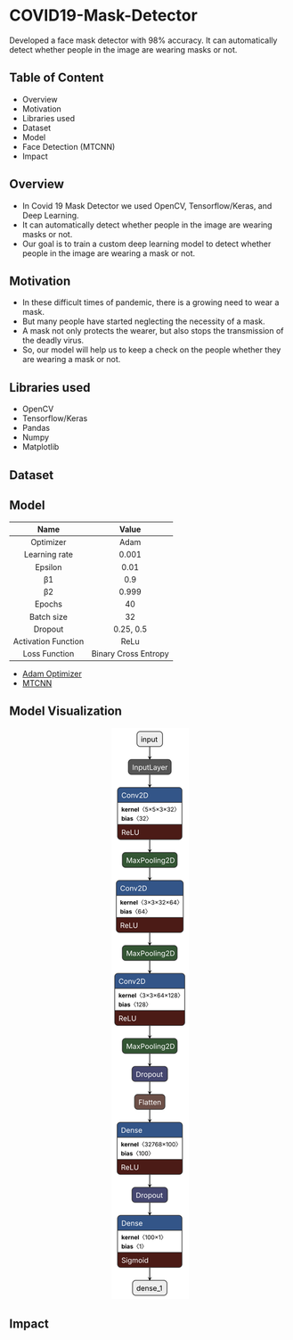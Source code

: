 # COVID19-Mask-Detector
Developed a face mask detector with 98% accuracy. It can automatically detect whether people in the image are wearing masks or not.

## Table of Content
* Overview
* Motivation
* Libraries used
* Dataset
* Model
* Face Detection (MTCNN)
* Impact

## Overview
* In Covid 19 Mask Detector we used OpenCV, Tensorflow/Keras, and Deep Learning.
* It can automatically detect whether people in the image are wearing masks or not.
* Our goal is to train a custom deep learning model to detect whether people in the image are wearing a mask or not.

## Motivation
* In these difficult times of pandemic, there is a growing need to wear a mask.
* But many people have started neglecting the necessity of a mask.
* A mask not only protects the wearer, but also stops the transmission of the deadly virus.
* So, our model will help us to keep a check on the people whether they are wearing a mask or not.

## Libraries used
* OpenCV
* Tensorflow/Keras
* Pandas
* Numpy
* Matplotlib

## Dataset


## Model
|        Name        |        Value        |
| :----------------: | :----------------:  |
| Optimizer          | Adam                |
| Learning rate      | 0.001               |
| Epsilon            | 0.01                |
| β1                 | 0.9                 |
| β2                 | 0.999               |
| Epochs             | 40                  |
| Batch size         | 32                  |
| Dropout            | 0.25, 0.5           |
| Activation Function| ReLu                |
| Loss Function      | Binary Cross Entropy|

* [Adam Optimizer](https://github.com/ajaysr1/COVID19-Mask-Detector/blob/main/Adam.md)
* [MTCNN](https://github.com/ajaysr1/COVID19-Mask-Detector/blob/main/MTCNN.md)

## Model Visualization
<p align="center">
  <img src="modelvisualization.svg">
</p>



## Impact
